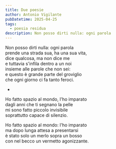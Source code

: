 ```yaml
---
title: Due poesie
author: Antonio Vigilante
pubDatetime: 2025-04-25
tags: 
  - poesia residua
description: Non posso dirti nulla: ogni parola
---
```


Non posso dirti nulla: ogni parola  
prende una strada sua, ha una sua vita,  
dice qualcosa, ma non dice me  
e tuttavia s'infila dentro a un noi  
insieme alle parole che non sei:  
e questo è grande parte del groviglio  
che ogni giorno ci fa tanto feroci.

*

Ho fatto spazio al mondo, l'ho imparato  
dagli anni che ti segnano la pelle  
mi sono fatto piccolo invisibile  
soprattutto capace di silenzio.  

Ho fatto spazio al mondo: l'ho imparato  
ma dopo lunga attesa a presentarsi  
è stato solo un merlo sopra un bosso  
con nel becco un vermetto agonizzante.
